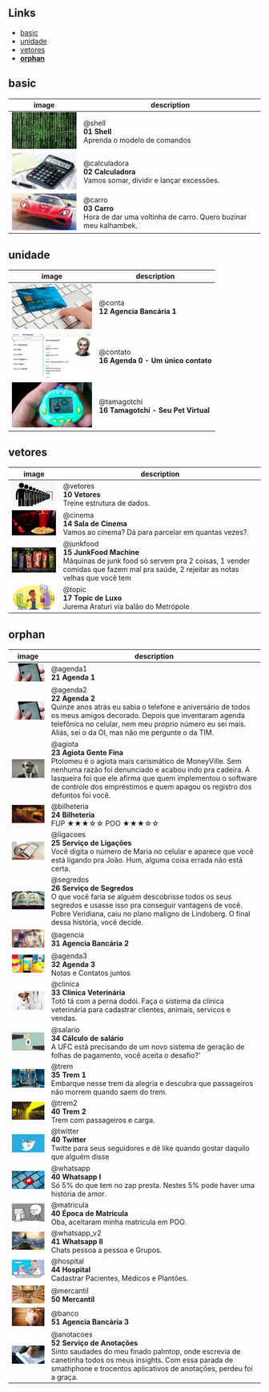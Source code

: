 
## Links
- [basic](#basic)
- [unidade](#unidade)
- [vetores](#vetores)
- [__orphan__](#__orphan__)

## basic

image | description
--|--
[![](base/.thumb/shell/Readme.jpg)](base/shell/Readme.md#basic-01-shell) | @shell<br>**01 Shell**<br>Aprenda o modelo de comandos
[![](base/.thumb/calculadora/Readme.jpg)](base/calculadora/Readme.md#basic-02-calculadora) | @calculadora<br>**02 Calculadora**<br>Vamos somar, dividir e lançar excessões.
[![](base/.thumb/carro/Readme.jpg)](base/carro/Readme.md#basic-03-carro) | @carro<br>**03 Carro**<br>Hora de dar uma voltinha de carro. Quero buzinar meu kalhambek.
## unidade

image | description
--|--
[![](base/.thumb/conta/Readme.jpg)](base/conta/Readme.md#unidade-12-agencia-bancária-1) | @conta<br>**12 Agencia Bancária 1**<br>
[![](base/.thumb/contato/Readme.jpg)](base/contato/Readme.md#unidade-16-agenda-0---um-único-contato) | @contato<br>**16 Agenda 0 - Um único contato**<br>
[![](base/.thumb/tamagotchi/Readme.jpg)](base/tamagotchi/Readme.md#unidade-16-tamagotchi---seu-pet-virtual) | @tamagotchi<br>**16 Tamagotchi - Seu Pet Virtual**<br>
## vetores

image | description
--|--
[![](base/.thumb/vetores/Readme.jpg)](base/vetores/Readme.md#vetores-10-vetores) | @vetores<br>**10 Vetores**<br>Treine estrutura de dados.
[![](base/.thumb/cinema/Readme.jpg)](base/cinema/Readme.md#vetores-14-sala-de-cinema) | @cinema<br>**14 Sala de Cinema**<br>Vamos ao cinema? Dá para parcelar em quantas vezes?.
[![](base/.thumb/junkfood/Readme.jpg)](base/junkfood/Readme.md#vetores-15-junkfood-machine) | @junkfood<br>**15 JunkFood Machine**<br>Máquinas de junk food só servem pra 2 coisas, 1 vender comidas que fazem mal pra saúde, 2 rejeitar as notas velhas que você tem
[![](base/.thumb/topic/Readme.jpg)](base/topic/Readme.md#vetores-17-topic-de-luxo) | @topic<br>**17 Topic de Luxo**<br>Jurema Araturi via balão do Metrópole
## __orphan__

image | description
--|--
[![](base/.thumb/agenda1/Readme.jpg)](base/agenda1/Readme.md#21-agenda-1-composição-ordenação-lote-crud) | @agenda1<br>**21 Agenda 1**<br>
[![](base/.thumb/agenda2/Readme.jpg)](base/agenda2/Readme.md#22-agenda-2-composição-mapas-excessões-ordenação-favoritos) | @agenda2<br>**22 Agenda 2**<br>Quinze anos atrás eu sabia o telefone e aniversário de todos os meus amigos decorado. Depois que inventaram agenda telefônica no celular, nem meu próprio número eu sei mais. Aliás, sei o da OI, mas não me pergunte o da TIM.
[![](base/.thumb/agiota/Readme.jpg)](base/agiota/Readme.md#23-agiota-gente-fina-arrays-mapas-crud) | @agiota<br>**23 Agiota Gente Fina**<br>Ptolomeu é o agiota mais carismático de MoneyVille. Sem nenhuma razão foi denunciado e acabou indo pra cadeira. A lasqueira foi que ele afirma que quem implementou o software de controle dos empréstimos e quem apagou os registro dos defuntos foi você.
[![](base/.thumb/bilheteria/Readme.jpg)](base/bilheteria/Readme.md#24-bilheteria-agregação-manager-template) | @bilheteria<br>**24 Bilheteria**<br>FUP ★★★☆☆  POO ★★★☆☆
[![](base/.thumb/ligacoes/Readme.jpg)](base/ligacoes/Readme.md#25-serviço-de-ligações-agregação-repositório-observer) | @ligacoes<br>**25 Serviço de Ligações**<br>Você digita o número de Maria no celular e aparece que você está ligando pra João. Hum, alguma coisa errada não está certa.
[![](base/.thumb/segredos/Readme.jpg)](base/segredos/Readme.md#26-serviço-de-segredos-composição-login-ordenação) | @segredos<br>**26 Serviço de Segredos**<br>O que você faria se alguém descobrisse todos os seus segredos e usasse isso pra conseguir vantagens de você. Pobre Veridiana, caiu no plano maligno de Lindoberg. O final dessa história, você decide.
[![](base/.thumb/agencia/Readme.jpg)](base/agencia/Readme.md#31-agencia-bancária-2-heranca) | @agencia<br>**31 Agencia Bancária 2**<br>
[![](base/.thumb/agenda3/Readme.jpg)](base/agenda3/Readme.md#32-agenda-3-agregação-manager-template-herança) | @agenda3<br>**32 Agenda 3**<br>Notas e Contatos juntos
[![](base/.thumb/clinica/Readme.jpg)](base/clinica/Readme.md#33-clinica-veterinária-agregação-manager-template) | @clinica<br>**33 Clinica Veterinária**<br>Totó tá com a perna dodói. Faça o sistema da clínica veterinária para cadastrar clientes, animais, servicos e vendas.
[![](base/.thumb/salario/Readme.jpg)](base/salario/Readme.md#34-cálculo-de-salário-agregação-repositório-template-herança) | @salario<br>**34 Cálculo de salário**<br>A UFC está precisando de um novo sistema de geração de folhas de pagamento, você aceita o desafio?'
[![](base/.thumb/trem/Readme.jpg)](base/trem/Readme.md#35-trem-1-null-delegação) | @trem<br>**35 Trem 1**<br>Embarque nesse trem da alegria e descubra que passageiros não morrem quando saem do trem.
[![](base/.thumb/trem2/Readme.jpg)](base/trem2/Readme.md#40-trem-2) | @trem2<br>**40 Trem 2**<br>Trem com passageiros e carga.
[![](base/.thumb/twitter/Readme.jpg)](base/twitter/Readme.md#40-twitter) | @twitter<br>**40 Twitter**<br>Twitte para seus seguidores e dê like quando gostar daquilo que alguém disse
[![](base/.thumb/whatsapp/Readme.jpg)](base/whatsapp/Readme.md#40-whatsapp-i) | @whatsapp<br>**40 Whatsapp I**<br>Só 5% do que tem no zap presta. Nestes 5% pode haver uma história de amor.
[![](base/.thumb/matricula/Readme.jpg)](base/matricula/Readme.md#40-época-de-matrícula) | @matricula<br>**40 Época de Matrícula**<br>Oba, aceitaram minha matrícula em POO.
[![](base/.thumb/whatsapp_v2/Readme.jpg)](base/whatsapp_v2/Readme.md#41-whatsapp-ii) | @whatsapp_v2<br>**41 Whatsapp II**<br>Chats pessoa a pessoa e Grupos.
[![](base/.thumb/hospital/Readme.jpg)](base/hospital/Readme.md#44-hospital-nxn-repositorios) | @hospital<br>**44 Hospital**<br>Cadastrar Pacientes, Médicos e Plantões.
[![](base/.thumb/mercantil/Readme.jpg)](base/mercantil/Readme.md#50-mercantil-interfaces-composite-decorator) | @mercantil<br>**50 Mercantil**<br>
[![](base/.thumb/banco/Readme.jpg)](base/banco/Readme.md#51-agencia-bancária-3-composição-login-excessões) | @banco<br>**51 Agencia Bancária 3**<br>
[![](base/.thumb/anotacoes/Readme.jpg)](base/anotacoes/Readme.md#52-serviço-de-anotações-composição-login-ordenação) | @anotacoes<br>**52 Serviço de Anotações**<br>Sinto saudades do meu finado palmtop, onde escrevia de canetinha todos os meus insights. Com essa parada de smathphone e trocentos aplicativos de anotações, perdeu foi a graça.